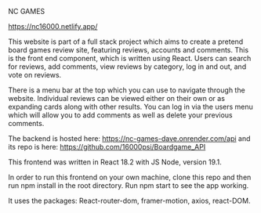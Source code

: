 NC GAMES

https://nc16000.netlify.app/

This website is part of a full stack project which aims to create a pretend board games review site, featuring reviews, accounts and comments.  This is the front end component, which is written using React.  Users can search for reviews, add comments, view reviews by category, log in and out, and vote on reviews. 

There is a menu bar at the top which you can use to navigate through the website.  Individual reviews can be viewed either on their own or as expanding cards along with other results.  You can log in via the users menu which will allow you to add comments as well as delete your previous comments.  

The backend is hosted here: https://nc-games-dave.onrender.com/api and its repo is here: https://github.com/16000psi/Boardgame_API

This frontend was written in React 18.2 with JS Node, version 19.1. 

In order to run this frontend on your own machine, clone this repo and then run npm install in the root directory.  Run npm start to see the app working.

It uses the packages: React-router-dom, framer-motion, axios, react-DOM.